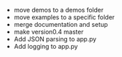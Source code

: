 - move demos to a demos folder
- move examples to a specific folder
- merge documentation and setup
- make version0.4 master
- Add JSON parsing to app.py
- Add logging to app.py
